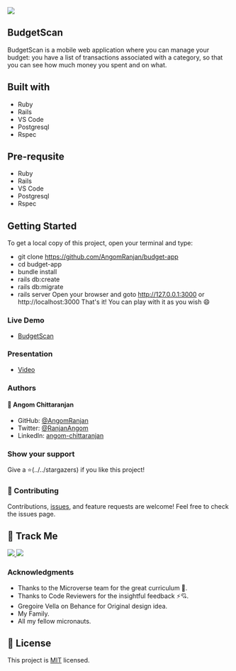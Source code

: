 [![](https://img.shields.io/badge/Micronaut-Angom%20Chittaranjan-blue)](https://github.com/AngomRanjan)

## BudgetScan
  BudgetScan is a mobile web application where you can manage your budget: you have a list of transactions associated with a category, so that you can see how much money you spent and on what.

## Built with
  - Ruby
  - Rails
  - VS Code
  - Postgresql
  - Rspec

## Pre-requsite
  - Ruby
  - Rails
  - VS Code
  - Postgresql
  - Rspec 

## Getting Started
 To get a local copy of this project, open your terminal and type:
  - git clone https://github.com/AngomRanjan/budget-app
  - cd budget-app
  - bundle install
  - rails db:create
  - rails db:migrate
  - rails server
 Open your browser and goto http://127.0.0.1:3000 or http://localhost:3000 
 That's it! You can play with it as you wish 😄

### Live Demo

- [BudgetScan](https://budgetscan.onrender.com/)

### Presentation

- [Video](https://drive.google.com/file/d/1QnITmrBLDWJwJGZ3B2_5I9ASuoZjf_SP/view?usp=sharing)

### Authors

#### 👤 Angom Chittaranjan

- GitHub: [@AngomRanjan](https://github.com/AngomRanjan)
- Twitter: [@RanjanAngom](https://twitter.com/RanjanAngom)
- LinkedIn: [angom-chittaranjan](https://linkedin.com/in/angom-chittaranjan)

### Show your support
Give a ⭐️(../../stargazers) if you like this project!

### 🤝 Contributing
Contributions, [issues](https://github.com/AngomRanjan/budget-app/issues), and feature requests are welcome! Feel free to check the issues page.

## :footprints: Track Me

<a href="https://twitter.com/RanjanAngom?ref_src=twsrc%5Etfw" class="twitter-follow-button" data-show-count="false">
<img src="https://img.shields.io/badge/-@RanjanAngom-blue?style=flat&logo=twitter&logoColor=white">
</a>

<a class="github-button" href="https://github.com/AngomRanjan" aria-label="Follow @AngomRanjan on GitHub">
 <img src="https://img.shields.io/badge/-@AngomRanjan-green?style=flat&logo=github&logoColor=white">
</a>

### Acknowledgments

- Thanks to the Microverse team for the great curriculum 🙌.
- Thanks to Code Reviewers for the insightful feedback ⚡💘.
- Gregoire Vella on Behance for Original design idea.
- My Family.
- All my fellow micronauts.

## 📝 License

This project is [MIT](LICENSE) licensed.
